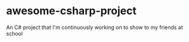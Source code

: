 # awesome-csharp-project
An C# project that I'm continuously working on to show to my friends at school
